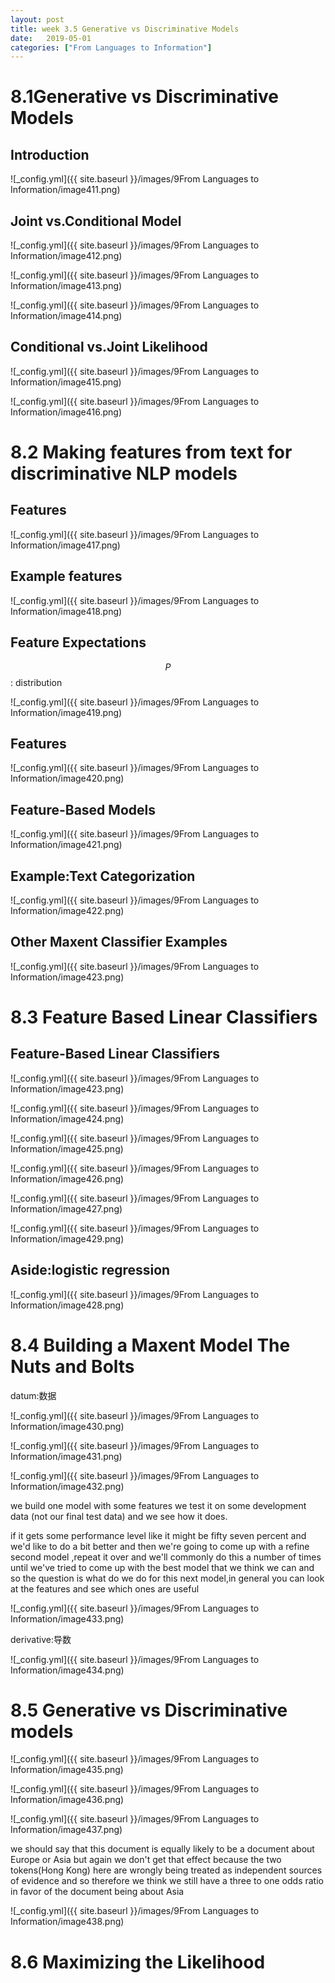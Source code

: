 ```yaml
---
layout: post
title: week 3.5 Generative vs Discriminative Models
date:   2019-05-01
categories: ["From Languages to Information"]
---  
```


# 8.1Generative vs Discriminative Models

## Introduction   

![_config.yml]({{ site.baseurl }}/images/9From Languages to Information/image411.png)  

## Joint vs.Conditional Model   

![_config.yml]({{ site.baseurl }}/images/9From Languages to Information/image412.png)  

![_config.yml]({{ site.baseurl }}/images/9From Languages to Information/image413.png)  

![_config.yml]({{ site.baseurl }}/images/9From Languages to Information/image414.png)  

## Conditional vs.Joint Likelihood  

![_config.yml]({{ site.baseurl }}/images/9From Languages to Information/image415.png) 

![_config.yml]({{ site.baseurl }}/images/9From Languages to Information/image416.png) 

# 8.2 Making features from text for discriminative NLP models  

## Features  

![_config.yml]({{ site.baseurl }}/images/9From Languages to Information/image417.png)
 
## Example features   

![_config.yml]({{ site.baseurl }}/images/9From Languages to Information/image418.png)   

## Feature Expectations      

$$P$$: distribution

![_config.yml]({{ site.baseurl }}/images/9From Languages to Information/image419.png) 

## Features  

![_config.yml]({{ site.baseurl }}/images/9From Languages to Information/image420.png) 

## Feature-Based Models  

![_config.yml]({{ site.baseurl }}/images/9From Languages to Information/image421.png) 

## Example:Text Categorization   

![_config.yml]({{ site.baseurl }}/images/9From Languages to Information/image422.png)   

## Other Maxent Classifier Examples  

![_config.yml]({{ site.baseurl }}/images/9From Languages to Information/image423.png) 

# 8.3 Feature Based Linear Classifiers  

## Feature-Based Linear Classifiers   

![_config.yml]({{ site.baseurl }}/images/9From Languages to Information/image423.png) 

![_config.yml]({{ site.baseurl }}/images/9From Languages to Information/image424.png) 

![_config.yml]({{ site.baseurl }}/images/9From Languages to Information/image425.png) 

![_config.yml]({{ site.baseurl }}/images/9From Languages to Information/image426.png) 

![_config.yml]({{ site.baseurl }}/images/9From Languages to Information/image427.png)  

![_config.yml]({{ site.baseurl }}/images/9From Languages to Information/image429.png)  

## Aside:logistic regression 

![_config.yml]({{ site.baseurl }}/images/9From Languages to Information/image428.png)   


# 8.4 Building a Maxent Model The Nuts and Bolts   

datum:数据   

![_config.yml]({{ site.baseurl }}/images/9From Languages to Information/image430.png) 

![_config.yml]({{ site.baseurl }}/images/9From Languages to Information/image431.png) 

![_config.yml]({{ site.baseurl }}/images/9From Languages to Information/image432.png) 

we build one model with some features we test it on some development data (not our final test data) and we see how it does. 

if it gets some performance level like it might be fifty seven percent and we'd like to do a bit better and then we're going to come up with a refine second model ,repeat it over and we'll commonly do this a number of times until we've tried to come up with the best model that we think we can and so the question is what do we do for this next model,in general you can look at the features and see which ones are useful

![_config.yml]({{ site.baseurl }}/images/9From Languages to Information/image433.png)

derivative:导数   

![_config.yml]({{ site.baseurl }}/images/9From Languages to Information/image434.png)   

# 8.5 Generative vs Discriminative models   

![_config.yml]({{ site.baseurl }}/images/9From Languages to Information/image435.png) 

![_config.yml]({{ site.baseurl }}/images/9From Languages to Information/image436.png) 

![_config.yml]({{ site.baseurl }}/images/9From Languages to Information/image437.png)  

we should say that this document is equally likely to be a document about Europe or Asia but again we don't get that effect because the two tokens(Hong Kong) here are wrongly being treated as independent sources of  evidence and so therefore we think we still have a three to one odds ratio in favor of the document being about Asia     

![_config.yml]({{ site.baseurl }}/images/9From Languages to Information/image438.png)  

# 8.6 Maximizing the Likelihood
 
